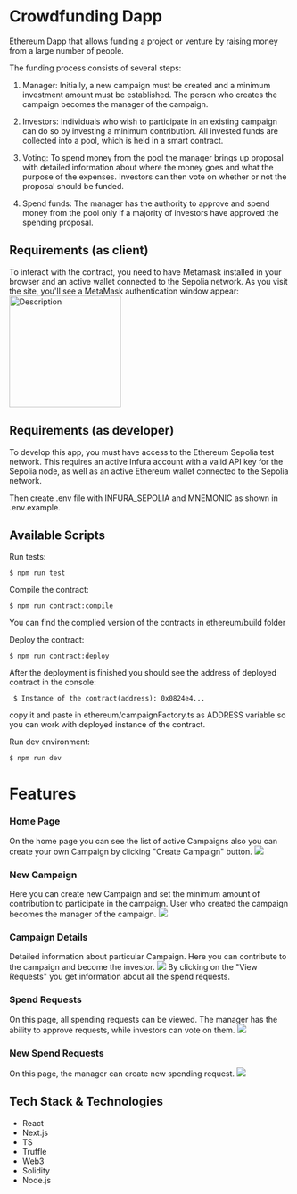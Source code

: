 # Crowdfunding Dapp

Ethereum Dapp that allows funding a project or venture by raising money from a large number of people.

The funding process consists of several steps:

1. Manager: Initially, a new campaign must be created and a minimum investment amount must be established. The person who creates the campaign becomes the manager of the campaign.

2. Investors: Individuals who wish to participate in an existing campaign can do so by investing a minimum contribution. All invested funds are collected into a pool, which is held in a smart contract.

3. Voting: To spend money from the pool the manager brings up proposal with detailed information about where the money goes and what the purpose of the expenses. Investors can then vote on whether or not the proposal should be funded.

4. Spend funds: The manager has the authority to approve and spend money from the pool only if a majority of investors have approved the spending proposal.

## Requirements (as client)
To interact with the contract, you need to have Metamask installed in your browser and an active wallet connected to the Sepolia network. As you visit the site, you'll see a MetaMask authentication window appear:  
<img src="images/metamask.png" alt="Description" width="200" >

## Requirements (as developer)

To develop this app, you must have access to the Ethereum Sepolia test network. This requires an active Infura account with a valid API key for the Sepolia node, as well as an active Ethereum wallet connected to the Sepolia network.

Then create .env file with INFURA_SEPOLIA and MNEMONIC as shown in .env.example.

## Available Scripts

Run tests:

```
$ npm run test
```

Compile the contract:

```
$ npm run contract:compile
```

You can find the complied version of the contracts in ethereum/build folder

Deploy the contract:

```
$ npm run contract:deploy
```

After the deployment is finished you should see the address of deployed contract in the console:

```
 $ Instance of the contract(address): 0x0824e4...
```

copy it and paste in ethereum/campaignFactory.ts as ADDRESS variable so you can work with deployed instance of the contract.

Run dev environment:

```
$ npm run dev
```

# Features

### Home Page

On the home page you can see the list of active Campaigns also you can create your own Campaign by clicking "Create Campaign" button.
![](images/home-screen.png)

### New Campaign

Here you can create new Campaign and set the minimum amount of contribution to participate in the campaign. User who created the campaign becomes the manager of the campaign.
![](images/new-compaign.png)

### Campaign Details

Detailed information about particular Campaign. Here you can contribute to the campaign and become the investor.
![](images/campaign-details.png)
By clicking on the "View Requests" you get information about all the spend requests.

### Spend Requests

On this page, all spending requests can be viewed. The manager has the ability to approve requests, while investors can vote on them.
![](images/requests-list.png)

### New Spend Requests

On this page, the manager can create new spending request.
![](images/create-new-request.png)

## Tech Stack & Technologies

- React
- Next.js
- TS
- Truffle
- Web3
- Solidity
- Node.js
